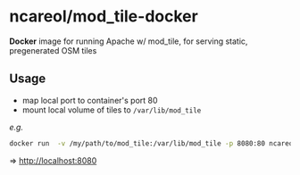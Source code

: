 # ncareol/mod_tile-docker

**Docker** image for running Apache w/ mod_tile, for serving static, pregenerated OSM tiles

## Usage

- map local port to container's port 80
- mount local volume of tiles to `/var/lib/mod_tile`

*e.g.*

```sh
docker run  -v /my/path/to/mod_tile:/var/lib/mod_tile -p 8080:80 ncareol/mod_tile
```

=> <http://localhost:8080>
